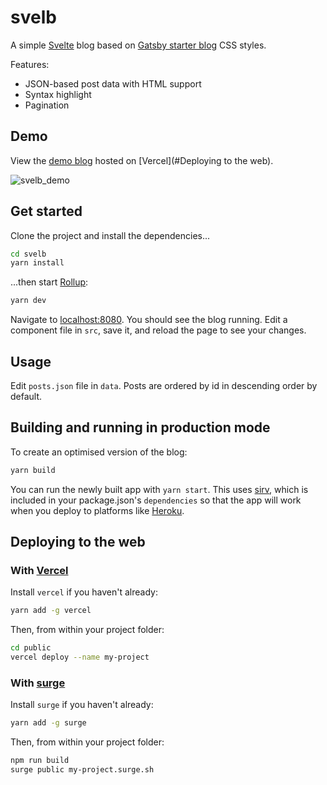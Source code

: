 # svelb

A simple [Svelte](https://svelte.dev) blog based on [Gatsby starter blog](https://github.com/gatsbyjs/gatsby-starter-blog) CSS styles.

Features:

- JSON-based post data with HTML support
- Syntax highlight
- Pagination

## Demo

View the [demo blog](https://svelb.vercel.app) hosted on [Vercel](#Deploying to the web).

![svelb_demo](https://user-images.githubusercontent.com/20209393/167311086-4da0038c-1857-463f-8127-5d30b871336b.gif)

## Get started

Clone the project and install the dependencies...

```bash
cd svelb
yarn install
```

...then start [Rollup](https://rollupjs.org):

```bash
yarn dev
```

Navigate to [localhost:8080](http://localhost:8080). You should see the blog running. Edit a component file in `src`, save it, and reload the page to see your changes.

## Usage

Edit `posts.json` file in `data`. Posts are ordered by id in descending order by default.

## Building and running in production mode

To create an optimised version of the blog:

```bash
yarn build
```

You can run the newly built app with `yarn start`. This uses [sirv](https://github.com/lukeed/sirv), which is included in your package.json's `dependencies` so that the app will work when you deploy to platforms like [Heroku](https://heroku.com).

## Deploying to the web

### With [Vercel](https://vercel.com)

Install `vercel` if you haven't already:

```bash
yarn add -g vercel
```

Then, from within your project folder:

```bash
cd public
vercel deploy --name my-project
```

### With [surge](https://surge.sh/)

Install `surge` if you haven't already:

```bash
yarn add -g surge
```

Then, from within your project folder:

```bash
npm run build
surge public my-project.surge.sh
```
